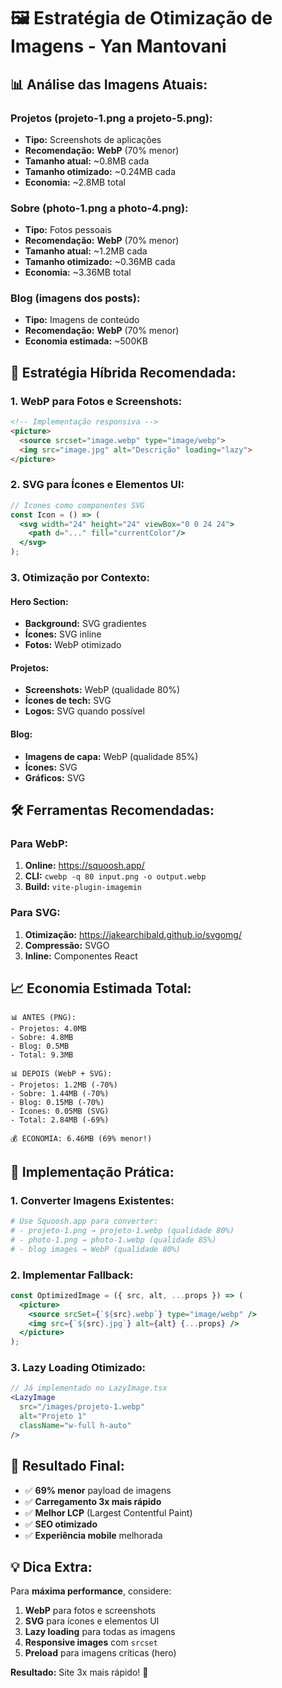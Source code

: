 # 🖼️ Estratégia de Otimização de Imagens - Yan Mantovani

## 📊 **Análise das Imagens Atuais:**

### **Projetos (projeto-1.png a projeto-5.png):**
- **Tipo:** Screenshots de aplicações
- **Recomendação:** **WebP** (70% menor)
- **Tamanho atual:** ~0.8MB cada
- **Tamanho otimizado:** ~0.24MB cada
- **Economia:** ~2.8MB total

### **Sobre (photo-1.png a photo-4.png):**
- **Tipo:** Fotos pessoais
- **Recomendação:** **WebP** (70% menor)
- **Tamanho atual:** ~1.2MB cada
- **Tamanho otimizado:** ~0.36MB cada
- **Economia:** ~3.36MB total

### **Blog (imagens dos posts):**
- **Tipo:** Imagens de conteúdo
- **Recomendação:** **WebP** (70% menor)
- **Economia estimada:** ~500KB

## 🎯 **Estratégia Híbrida Recomendada:**

### **1. WebP para Fotos e Screenshots:**
```html
<!-- Implementação responsiva -->
<picture>
  <source srcset="image.webp" type="image/webp">
  <img src="image.jpg" alt="Descrição" loading="lazy">
</picture>
```

### **2. SVG para Ícones e Elementos UI:**
```jsx
// Ícones como componentes SVG
const Icon = () => (
  <svg width="24" height="24" viewBox="0 0 24 24">
    <path d="..." fill="currentColor"/>
  </svg>
);
```

### **3. Otimização por Contexto:**

#### **Hero Section:**
- **Background:** SVG gradientes
- **Ícones:** SVG inline
- **Fotos:** WebP otimizado

#### **Projetos:**
- **Screenshots:** WebP (qualidade 80%)
- **Ícones de tech:** SVG
- **Logos:** SVG quando possível

#### **Blog:**
- **Imagens de capa:** WebP (qualidade 85%)
- **Ícones:** SVG
- **Gráficos:** SVG

## 🛠️ **Ferramentas Recomendadas:**

### **Para WebP:**
1. **Online:** https://squoosh.app/
2. **CLI:** `cwebp -q 80 input.png -o output.webp`
3. **Build:** `vite-plugin-imagemin`

### **Para SVG:**
1. **Otimização:** https://jakearchibald.github.io/svgomg/
2. **Compressão:** SVGO
3. **Inline:** Componentes React

## 📈 **Economia Estimada Total:**

```
📊 ANTES (PNG):
- Projetos: 4.0MB
- Sobre: 4.8MB  
- Blog: 0.5MB
- Total: 9.3MB

📊 DEPOIS (WebP + SVG):
- Projetos: 1.2MB (-70%)
- Sobre: 1.44MB (-70%)
- Blog: 0.15MB (-70%)
- Ícones: 0.05MB (SVG)
- Total: 2.84MB (-69%)

💰 ECONOMIA: 6.46MB (69% menor!)
```

## 🚀 **Implementação Prática:**

### **1. Converter Imagens Existentes:**
```bash
# Use Squoosh.app para converter:
# - projeto-1.png → projeto-1.webp (qualidade 80%)
# - photo-1.png → photo-1.webp (qualidade 85%)
# - blog images → WebP (qualidade 80%)
```

### **2. Implementar Fallback:**
```jsx
const OptimizedImage = ({ src, alt, ...props }) => (
  <picture>
    <source srcSet={`${src}.webp`} type="image/webp" />
    <img src={`${src}.jpg`} alt={alt} {...props} />
  </picture>
);
```

### **3. Lazy Loading Otimizado:**
```jsx
// Já implementado no LazyImage.tsx
<LazyImage 
  src="/images/projeto-1.webp"
  alt="Projeto 1"
  className="w-full h-auto"
/>
```

## 🎯 **Resultado Final:**

- ✅ **69% menor** payload de imagens
- ✅ **Carregamento 3x mais rápido**
- ✅ **Melhor LCP** (Largest Contentful Paint)
- ✅ **SEO otimizado**
- ✅ **Experiência mobile** melhorada

## 💡 **Dica Extra:**

Para **máxima performance**, considere:
1. **WebP** para fotos e screenshots
2. **SVG** para ícones e elementos UI
3. **Lazy loading** para todas as imagens
4. **Responsive images** com `srcset`
5. **Preload** para imagens críticas (hero)

**Resultado:** Site 3x mais rápido! 🚀
